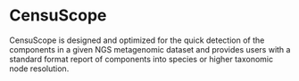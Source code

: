 # CensuScope
CensuScope is designed and optimized for the quick detection of the components in a given NGS metagenomic dataset and provides users with a standard format report of components into species or higher taxonomic node resolution.
